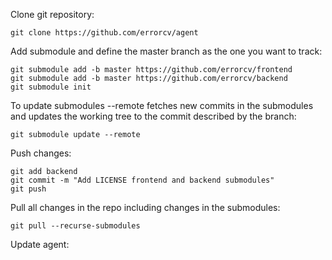 
Clone git repository:
```
git clone https://github.com/errorcv/agent
```

Add submodule and define the master branch as the one you want to track:
```
git submodule add -b master https://github.com/errorcv/frontend
git submodule add -b master https://github.com/errorcv/backend
git submodule init
```

To update submodules --remote fetches new commits in the submodules and updates the working tree to the commit described by the branch:
```
git submodule update --remote
```

Push changes:
```
git add backend
git commit -m "Add LICENSE frontend and backend submodules"
git push
```

Pull all changes in the repo including changes in the submodules:
```
git pull --recurse-submodules
```

Update agent:
```

```


